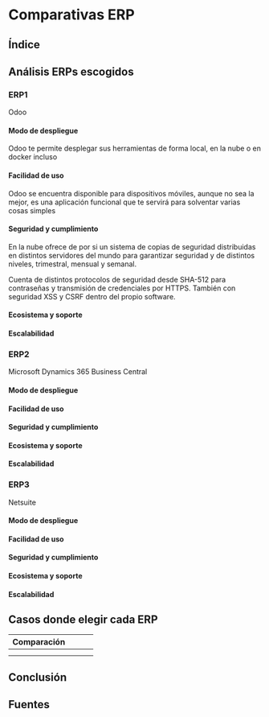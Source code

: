# Comparativas ERP
## Índice

## Análisis ERPs escogidos
### ERP1
Odoo
#### Modo de despliegue

Odoo te permite desplegar sus herramientas de forma local, en la nube o en docker incluso
#### Facilidad de uso

Odoo se encuentra disponible para dispositivos móviles, aunque no sea la mejor, es una aplicación funcional que te servirá para solventar varias cosas simples

#### Seguridad y cumplimiento

En la nube ofrece de por si un sistema de copias de seguridad distribuidas en distintos servidores del mundo para garantizar seguridad y de distintos niveles, trimestral, mensual y semanal.

Cuenta de distintos protocolos de seguridad desde SHA-512 para contraseñas y transmisión de credenciales por HTTPS. También con seguridad XSS y CSRF dentro del propio software.

#### Ecosistema y soporte

#### Escalabilidad

### ERP2
Microsoft Dynamics 365 Business Central
#### Modo de despliegue

#### Facilidad de uso

#### Seguridad y cumplimiento

#### Ecosistema y soporte

#### Escalabilidad

### ERP3
Netsuite
#### Modo de despliegue

#### Facilidad de uso

#### Seguridad y cumplimiento

#### Ecosistema y soporte

#### Escalabilidad


## Casos donde elegir cada ERP


| Comparación |     |     |     |
| ----------- | --- | --- | --- |
|             |     |     |     |
|             |     |     |     |
## Conclusión

## Fuentes
